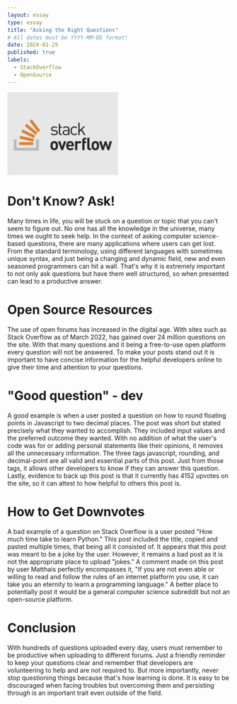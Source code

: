 ```yaml
---
layout: essay
type: essay
title: "Asking the Right Questions"
# All dates must be YYYY-MM-DD format!
date: 2024-01-25
published: true
labels:
  - StackOverflow
  - OpenSource
---
```


<img width="250px" class="rounded float-start pe-4" src="../img/stackoverflow-1.png">

# Don't Know? Ask!
Many times in life, you will be stuck on a question or topic that you can't seem to figure out. No one has all the knowledge in the universe, many times we ought to seek help. In the context of asking computer science-based questions, there are many applications where users can get lost. From the standard terminology, using different languages with sometimes unique syntax, and just being a changing and dynamic field, new and even seasoned programmers can hit a wall. That's why it is extremely important to not only ask questions but have them well structured, so when presented can lead to a productive answer.

# Open Source Resources

The use of open forums has increased in the digital age. With sites such as Stack Overflow as of March 2022, has gained over 24 million questions on the site. With that many questions and it being a free-to-use open platform every question will not be answered. To make your posts stand out it is important to have concise information for the helpful developers online to give their time and attention to your questions.

# "Good question" - dev

A good example is when a user posted a question on how to round floating points in Javascript to two decimal places. The post was short but stated precisely what they wanted to accomplish. They included input values and the preferred outcome they wanted. With no addition of what the user's code was for or adding personal statements like their opinions, it removes all the unnecessary information. The three tags javascript, rounding, and decimal-point are all valid and essential parts of this post. Just from those tags, it allows other developers to know if they can answer this question. Lastly, evidence to back up this post is that it currently has 4152 upvotes on the site, so it can attest to how helpful to others this post is.

# How to Get Downvotes

A bad example of a question on Stack Overflow is a user posted "How much time take to learn Python." This post included the title, copied and pasted multiple times, that being all it consisted of. It appears that this post was meant to be a joke by the user. However, it remains a bad post as it is not the appropriate place to upload "jokes." A comment made on this post by user Matthais perfectly encompasses it, "If you are not even able or willing to read and follow the rules of an internet platform you use, it can take you an eternity to learn a programming language." A better place to potentially post it would be a general computer science subreddit but not an open-source platform.

# Conclusion

With hundreds of questions uploaded every day, users must remember to be productive when uploading to different forums. Just a friendly reminder to keep your questions clear and remember that developers are volunteering to help and are not required to. But more importantly, never stop questioning things because that's how learning is done. It is easy to be discouraged when facing troubles but overcoming them and persisting through is an important trait even outside of the field.
